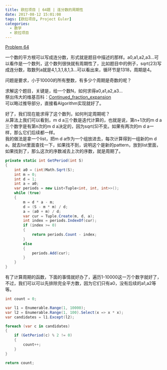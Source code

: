 ```yaml
---
title: 欧拉项目 | 64题 | 连分数的周期性
date: 2017-08-12 15:01:08
tags: [欧拉项目, Project Euler]
categories:
  - 数学
  - 欧拉项目
---
```

[Problem 64](https://projecteuler.net/problem=64)

一个数的平方根可以写成连分数，形式就是题目中描述的那样。a0,a1,a2,a3...可以看作是一个数列，这个数列很快就有周期性了，比如题目中的例子，sqrt(23)写成连分数，取数列a就是4,1,3,1,8,1,3...可以看出来，循环节是1318，周期是4。

问题是要求，小于10000的所有整数，有多少个周期是奇数的呢？

求解这个题目，关键是，给一个数N，如何求得a0,a1,a2,a3...  
祭出伟大的维基百科：[Continued_fraction_expansion](https://en.wikipedia.org/wiki/Methods_of_computing_square_roots#Continued_fraction_expansion)  
可以略过推导部分，直接看Algorithm实现就好了。

好了，我们现在能求得了这个数列，如何判定周期呢？  
从算法上我们可以看到，m d a三个数是迭代计算的，也就是说，第n+1次的m d a三个数字是有第n次的m d a决定的，因为sqrt(S)不变。如果有两次的m d a一样，那么它们后续都一样。  
我的做法是拿一个list，把m d a作为一个组放进去，每次计算得到一组新的m d a，就去list里面查找一下，如果找不到，说明这个是新的pattern，放到list里面，如果找到了，那么这次的序数减去上次的序数，就是周期了。  
``` csharp
private static int GetPeriod(int S)
{
    int a0 = (int)Math.Sqrt(S);
    int m = 0;
    int d = 1;
    int a = a0;
    var periods = new List<Tuple<int, int, int>>();
    while (true)
    {
        m = d * a - m;
        d = (S - m * m) / d;
        a = (a0 + m) / d;
        var cur = Tuple.Create(m, d, a);
        int index = periods.IndexOf(cur);
        if (index >= 0)
        {
            return periods.Count - index;
        }
        else
        {
            periods.Add(cur);
        }
    }
}
```

有了计算周期的函数，下面的事情就好办了，遍历1-10000这一万个数字就好了，不过，我们可以可以先排除完全平方数，因为它们只有a0，没有后续的a1,a2等等。
``` csharp
int count = 0;

var l1 = Enumerable.Range(1, 10000);
var l2 = Enumerable.Range(1, 100).Select(x => x * x);
var candidates = l1.Except(l2);

foreach (var c in candidates)
{
    if (GetPeriod(c) % 2 != 0)
    {
        count++;
    }
}

return count;
```